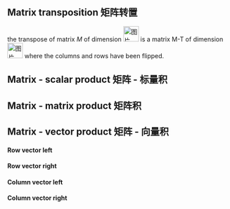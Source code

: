 ## Matrix transposition 矩阵转置
the transpose of matrix *M* of dimension <img width="35" alt="图片" src="https://user-images.githubusercontent.com/31954987/226236719-3fd90d9d-e830-4d0b-96c3-103fdf44d7b3.png"> is a matrix M-T of dimension <img width="35" alt="图片" src="https://user-images.githubusercontent.com/31954987/226237318-09d06105-a47f-43a8-a034-3aac4b12b256.png"> where the columns and rows have been flipped.




## Matrix - scalar product 矩阵 - 标量积
## Matrix - matrix product 矩阵积
## Matrix - vector product 矩阵 - 向量积
#### Row vector left
#### Row vector right
#### Column vector left
#### Column vector right
